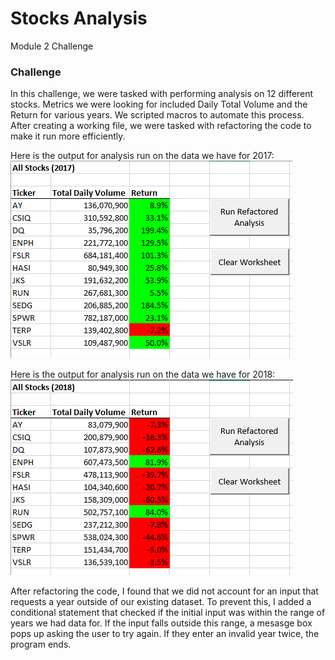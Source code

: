 # Stocks Analysis
Module 2 Challenge

### Challenge 

In this challenge, we were tasked with performing analysis on 12 different stocks. Metrics we were looking for included Daily Total Volume and the Return for various years. We scripted macros to automate this process. After creating a working file, we were tasked with refactoring the code to make it run more efficiently.

Here is the output for analysis run on the data we have for 2017:
![2017 Analysis](2017.png)

Here is the output for analysis run on the data we have for 2018:
![2018 Analysis](2018.png)

After refactoring the code, I found that we did not account for an input that requests a year outside of our existing dataset. To prevent this, I added a conditional statement that checked if the initial input was within the range of years we had data for. If the input falls outside this range, a mesasge box pops up asking the user to try again. If they enter an invalid year twice, the program ends. 
